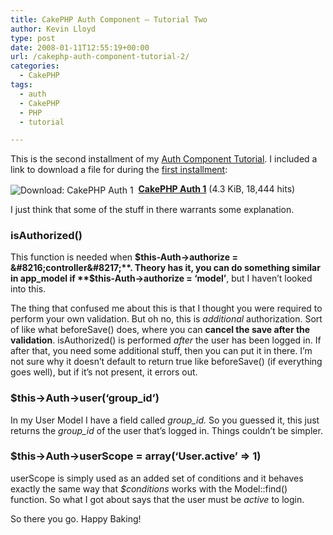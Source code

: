 ```yaml
---
title: CakePHP Auth Component – Tutorial Two
author: Kevin Lloyd
type: post
date: 2008-01-11T12:55:19+00:00
url: /cakephp-auth-component-tutorial-2/
categories:
  - CakePHP
tags:
  - auth
  - CakePHP
  - PHP
  - tutorial

---
```

This is the second installment of my [Auth Component Tutorial][1]. I included a link to download a file for during the [first installment][1]:

<img src="http://webdevelopment2.com/wp-content/plugins/wp-downloadmanager/images/drive_go.gif" alt="Download: CakePHP Auth 1" title="Download: CakePHP Auth 1" style="vertical-align: middle;" />&nbsp;&nbsp;**[CakePHP Auth 1][2]** (4.3 KiB, 18,444 hits)

I just think that some of the stuff in there warrants some explanation.

### isAuthorized()

This function is needed when **$this-Auth->authorize = &#8216;controller&#8217;**. Theory has it, you can do something similar in app_model if **$this-Auth->authorize = &#8216;model&#8217;**, but I haven&#8217;t looked into this.

The thing that confused me about this is that I thought you were required to perform your own validation. But oh no, this is _additional_ authorization. Sort of like what beforeSave() does, where you can **cancel the save after the validation**. isAuthorized() is performed _after_ the user has been logged in. If after that, you need some additional stuff, then you can put it in there. I&#8217;m not sure why it doesn&#8217;t default to return true like beforeSave() (if everything goes well), but if it&#8217;s not present, it errors out.

### $this->Auth->user(&#8216;group_id&#8217;)

In my User Model I have a field called _group_id._ So you guessed it, this just returns the _group_id_ of the user that&#8217;s logged in. Things couldn&#8217;t be simpler.

### $this->Auth->userScope = array(&#8216;User.active&#8217; => 1)

userScope is simply used as an added set of conditions and it behaves exactly the same way that _$conditions_ works with the Model::find() function. So what I got about says that the user must be _active_ to login.

So there you go. Happy Baking!

 [1]: https://webdevelopment2.com/cakephp-auth-component-tutorial-1/
 [2]: http://www.WebDevelopment2.com/index.php?dl_id=1 "Download: CakePHP Auth 1"
